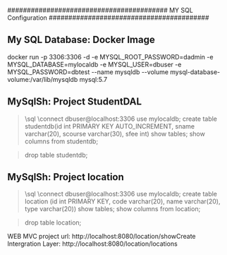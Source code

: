 #########################################
	MY SQL Configuration
#########################################

My SQL Database: Docker Image
------------------------------------
docker run -p 3306:3306 -d -e MYSQL_ROOT_PASSWORD=dadmin -e MYSQL_DATABASE=mylocaldb -e MYSQL_USER=dbuser -e MYSQL_PASSWORD=dbtest --name mysqldb --volume mysql-database-volume:/var/lib/mysqldb  mysql:5.7


MySqlSh: Project StudentDAL
--------------------------------
> \sql
> \connect dbuser@localhost:3306
> use mylocaldb;
> create table studentdb(id int PRIMARY KEY AUTO_INCREMENT, sname varchar(20), scourse varchar(30), sfee int)
> show tables;
> show columns from studentdb;

> drop table studentdb;



MySqlSh: Project location
--------------------------------
> \sql
> \connect dbuser@localhost:3306
> use mylocaldb;
> create table location (id int PRIMARY KEY, code varchar(20), name varchar(20), type varchar(20))
> show tables;
> show columns from location;

> drop table location;




WEB MVC project url: http://localhost:8080/location/showCreate
Intergration Layer: http://localhost:8080/location/locations